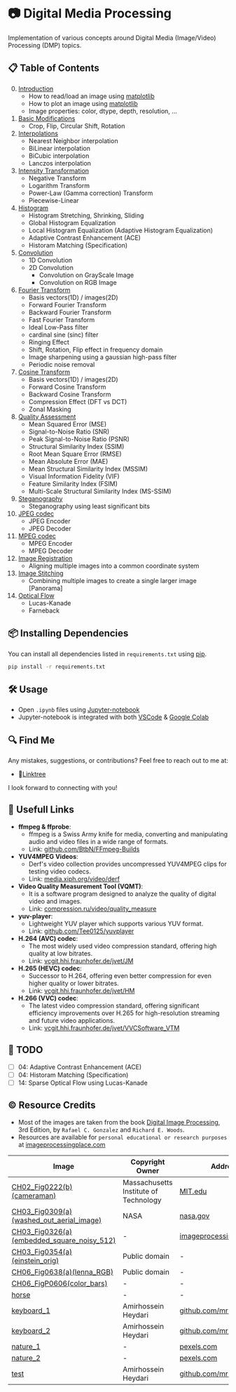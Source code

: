 # 📷 Digital Media Processing
Implementation of various concepts around Digital Media (Image/Video) Processing (DMP) topics.

## 📋 Table of Contents
0.  [Introduction](00_introduction.ipynb)
      - How to read/load an image using [matplotlib](https://matplotlib.org/)
      - How to plot an image using [matplotlib](https://matplotlib.org/)
      - Image properties: color, dtype, depth, resolution, ...
1.  [Basic Modifications](01_basic-modification.ipynb)
      - Crop, Flip, Circular Shift, Rotation
2.  [Interpolations](02_interpolations.ipynb)
      - Nearest Neighbor interpolation
      - BiLinear interpolation
      - BiCubic interpolation
      - Lanczos interpolation
3.  [Intensity Transformation](03_intensity-transformation.ipynb)
      - Negative Transform
      - Logarithm Transform
      - Power-Law (Gamma correction) Transform
      - Piecewise-Linear
4.  [Histogram](04_histogram.ipynb)
      - Histogram Stretching, Shrinking, Sliding
      - Global Histogram Equalization
      - Local Histogram Equalization (Adaptive Histogram Equalization)
      - Adaptive Contrast Enhancement (ACE)
      - Historam Matching (Specification)
5.  [Convolution](05_convolution.ipynb)
      - 1D Convolution
      - 2D Convolution
         - Convolution on GrayScale Image
         - Convolution on RGB Image
6.  [Fourier Transform](06_fourier-transform.ipynb)
      - Basis vectors(1D) / images(2D)
      - Forward Fourier Transform
      - Backward Fourier Transform
      - Fast Fourier Transform
      - Ideal Low-Pass filter
      - cardinal sine (sinc) filter
      - Ringing Effect
      - Shift, Rotation, Flip effect in frequency domain
      - Image sharpening using a gaussian high-pass filter
      - Periodic noise removal
7.  [Cosine Transform](07_cosine-transform.ipynb)
      - Basis vectors(1D) / images(2D)
      - Forward Cosine Transform
      - Backward Cosine Transform
      - Compression Effect (DFT vs DCT)
      - Zonal Masking
8.  [Quality Assessment](08_quality-assessment.ipynb)
      - Mean Squared Error (MSE)
      - Signal-to-Noise Ratio (SNR)
      - Peak Signal-to-Noise Ratio (PSNR)
      - Structural Similarity Index (SSIM)
      - Root Mean Square Error (RMSE)
      - Mean Absolute Error (MAE)
      - Mean Structural Similarity Index (MSSIM)
      - Visual Information Fidelity (VIF)
      - Feature Similarity Index (FSIM)
      - Multi-Scale Structural Similarity Index (MS-SSIM)
9.  [Steganography](09_least-significant-bit-steganography.ipynb)
      - Steganography using least significant bits
10. [JPEG codec](10_jpeg-codec.ipynb)
      - JPEG Encoder
      - JPEG Decoder
11. [MPEG codec](11_mpeg-codec.ipynb)
      - MPEG Encoder
      - MPEG Decoder
12. [Image Registration](12_image-registration.ipynb)
      - Aligning multiple images into a common coordinate system
13. [Image Stitching](13_image-stitching.ipynb)
      - Combining multiple images to create a single larger image [Panorama]
14. [Optical Flow](14_optical-flow.ipynb)
      - Lucas-Kanade
      - Farneback

## 📦 Installing Dependencies
You can install all dependencies listed in `requirements.txt` using [pip](https://pip.pypa.io/en/stable/installation/).
```bash
pip install -r requirements.txt
```

## 🛠️ Usage
   - Open `.ipynb` files using [Jupyter-notebook](https://jupyter.org/)
   - Jupyter-notebook is integrated with both [VSCode](https://code.visualstudio.com/) & [Google Colab](https://colab.research.google.com/)

## 🔍 Find Me
Any mistakes, suggestions, or contributions? Feel free to reach out to me at:
   - 📍[Linktree](https://linktr.ee/mr_pylin)
   
I look forward to connecting with you! 

## 🔗 Usefull Links
   - **ffmpeg & ffprobe**:
      - ffmpeg is a Swiss Army knife for media, converting and manipulating audio and video files in a wide range of formats.
      - Link: [github.com/BtbN/FFmpeg-Builds](https://github.com/BtbN/FFmpeg-Builds)
   - **YUV4MPEG Videos**:
      - Derf's video collection provides uncompressed YUV4MPEG clips for testing video codecs.
      - Link: [media.xiph.org/video/derf](https://media.xiph.org/video/derf/)
   - **Video Quality Measurement Tool (VQMT)**:
      - It is a software program designed to analyze the quality of digital video and images.
      - Link: [compression.ru/video/quality_measure](http://www.compression.ru/video/quality_measure/vqmt_download.html)
   - **yuv-player**:
      - Lightweight YUV player which supports various YUV format.
      - Link: [github.com/Tee0125/yuvplayer](https://github.com/Tee0125/yuvplayer)
   - **H.264 (AVC) codec**:
      - The most widely used video compression standard, offering high quality at low bitrates.
      - Link: [vcgit.hhi.fraunhofer.de/jvet/JM](https://vcgit.hhi.fraunhofer.de/jvet/JM)
   - **H.265 (HEVC) codec**:
      - Successor to H.264, offering even better compression for even higher quality or lower bitrates.
      - Link: [vcgit.hhi.fraunhofer.de/jvet/HM](https://vcgit.hhi.fraunhofer.de/jvet/HM)
   - **H.266 (VVC) codec**:
      - The latest video compression standard, offering significant efficiency improvements over H.265 for high-resolution streaming and future video applications.
      - Link: [vcgit.hhi.fraunhofer.de/jvet/VVCSoftware_VTM](https://vcgit.hhi.fraunhofer.de/jvet/VVCSoftware_VTM)

## 📝 TODO
   - [ ] 04: Adaptive Contrast Enhancement (ACE)
   - [ ] 04: Historam Matching (Specification)
   - [ ] 14: Sparse Optical Flow using Lucas-Kanade

## ©️ Resource Credits
   - Most of the images are taken from the book [Digital Image Processing](https://www.amazon.com/Digital-Image-Processing-3Rd-Edn/dp/9332570329), 3rd Edition, by `Rafael C. Gonzalez` and `Richard E. Woods`.
   - Resources are available for `personal educational or research purposes` at [imageprocessingplace.com](https://www.imageprocessingplace.com/DIP-3E/dip3e_book_images_downloads.htm)

| Image                                                                                                    | Copyright Owner                       | Address                                                                                               |
|----------------------------------------------------------------------------------------------------------|---------------------------------------|-------------------------------------------------------------------------------------------------------|
| [CH02_Fig0222(b)(cameraman)](./assets/imagesCH02_Fig0222(b)(cameraman).tif)                                 | Massachusetts Institute of Technology | [MIT.edu](https://MIT.edu)                                                                            |
| [CH03_Fig0309(a)(washed_out_aerial_image)](./assets/imagesCH03_Fig0309(a)(washed_out_aerial_image).tif)     | NASA                                  | [nasa.gov](https://nasa.gov)                                                                          |
| [CH03_Fig0326(a)(embedded_square_noisy_512)](./assets/imagesCH03_Fig0326(a)(embedded_square_noisy_512).tif) | -                                     | [imageprocessingplace.com](https://imageprocessingplace.com)                                          |
| [CH03_Fig0354(a)(einstein_orig)](./assets/imagesCH03_Fig0354(a)(einstein_orig).tif)                         | Public domain                         | -                                                                                                     |
| [CH06_Fig0638(a)(lenna_RGB)](./assets/imagesCH06_Fig0638(a)(lenna_RGB).tif)                                 | Public domain                         | -                                                                                                     |
| [CH06_FigP0606(color_bars)](./assets/imagesCH06_FigP0606(color_bars).tif)                                   | -                                     | -                                                                                                     |
| [horse](./assets/imageshorse.gif)                                                                           | -                                     | -                                                                                                     |
| [keyboard_1](./assets/imageskeyboard_1.jpg)                                                                 | Amirhossein Heydari                   | [github.com/mr-pylin](https://github.com/mr-pylin)                                                    |
| [keyboard_2](./assets/imageskeyboard_2.jpg)                                                                 | Amirhossein Heydari                   | [github.com/mr-pylin](https://github.com/mr-pylin)                                                    |
| [nature_1](./assets/imagesnature_1.jpg)                                                                     | -                                     | [pexels.com](https://www.pexels.com/photo/areal-view-of-lake-bridge-and-trees-during-daytime-145525/) |
| [nature_2](./assets/imagesnature_2.jpg)                                                                     | -                                     | [pexels.com](https://www.pexels.com/photo/areal-view-of-lake-bridge-and-trees-during-daytime-145525/) |
| [test](./assets/imagestest.tif)                                                                             | Amirhossein Heydari                   | [github.com/mr-pylin](https://github.com/mr-pylin)                                                    |